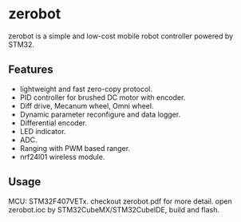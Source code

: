 # zerobot
zerobot is a simple and low-cost mobile robot controller powered by STM32.

## Features
- lightweight and fast zero-copy protocol.
- PID controller for brushed DC motor with encoder.
- Diff drive, Mecanum wheel, Omni wheel.
- Dynamic parameter reconfigure and data logger.
- Differential encoder.
- LED indicator.
- ADC.
- Ranging with PWM based ranger.
- nrf24l01 wireless module.

## Usage
MCU: STM32F407VETx.
checkout zerobot.pdf for more detail.
open zerobot.ioc by STM32CubeMX/STM32CubeIDE, build and flash.

